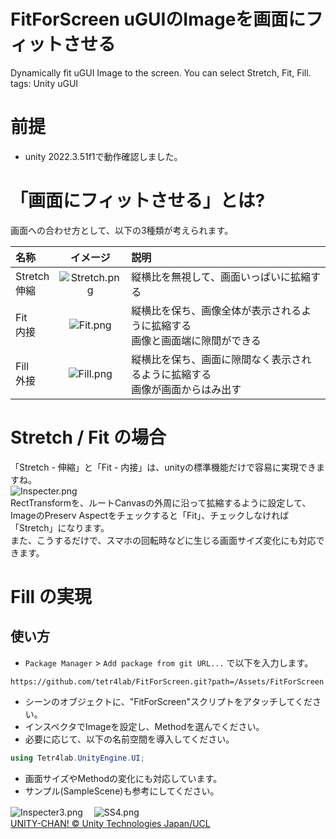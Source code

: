 # FitForScreen uGUIのImageを画面にフィットさせる
Dynamically fit uGUI Image to the screen. You can select Stretch, Fit, Fill.  
tags: Unity uGUI

# 前提
- unity 2022.3.51f1で動作確認しました。

# 「画面にフィットさせる」とは?

画面への合わせ方として、以下の3種類が考えられます。

|名称|イメージ|説明|
|:---|:--:|:---|
|Stretch<br>伸縮|![Stretch.png](https://qiita-image-store.s3.ap-northeast-1.amazonaws.com/0/365845/20efb37d-22e9-822d-6b69-ea0ec9eaf7dd.png)|縦横比を無視して、画面いっぱいに拡縮する|
|Fit<br>内接|![Fit.png](https://qiita-image-store.s3.ap-northeast-1.amazonaws.com/0/365845/a23ee559-c618-5ba1-8035-d115c99adba5.png)|縦横比を保ち、画像全体が表示されるように拡縮する<br>画像と画面端に隙間ができる|
|Fill<br>外接|![Fill.png](https://qiita-image-store.s3.ap-northeast-1.amazonaws.com/0/365845/51adb1c0-e8b3-5501-2c2e-b06aff66ab9d.png)|縦横比を保ち、画面に隙間なく表示されるように拡縮する<br>画像が画面からはみ出す|

# Stretch / Fit の場合

「Stretch - 伸縮」と「Fit - 内接」は、unityの標準機能だけで容易に実現できますね。  
![Inspecter.png](https://qiita-image-store.s3.ap-northeast-1.amazonaws.com/0/365845/04d21523-c3d9-ce71-5ee8-33618fa0cae7.png)  
RectTransformを、ルートCanvasの外周に沿って拡縮するように設定して、ImageのPreserv Aspectをチェックすると「Fit」、チェックしなければ「Stretch」になります。  
また、こうするだけで、スマホの回転時などに生じる画面サイズ変化にも対応できます。

# Fill の実現

## 使い方
- `Package Manager` > `Add package from git URL...` で以下を入力します。
```
https://github.com/tetr4lab/FitForScreen.git?path=/Assets/FitForScreen
```
- シーンのオブジェクトに、"FitForScreen"スクリプトをアタッチしてください。
- インスペクタでImageを設定し、Methodを選んでください。
- 必要に応じて、以下の名前空間を導入してください。
```csharp
using Tetr4lab.UnityEngine.UI;
```
- 画面サイズやMethodの変化にも対応しています。
- サンプル(SampleScene)も参考にしてください。

![Inspecter3.png](https://qiita-image-store.s3.ap-northeast-1.amazonaws.com/0/365845/a0b810eb-18c3-224b-3929-605301815eef.png) 　![SS4.png](https://qiita-image-store.s3.ap-northeast-1.amazonaws.com/0/365845/35aabb51-e48e-79e7-7088-e4bd1d73f3ec.png)  
[UNITY-CHAN! © Unity Technologies Japan/UCL](http://unity-chan.com/)

